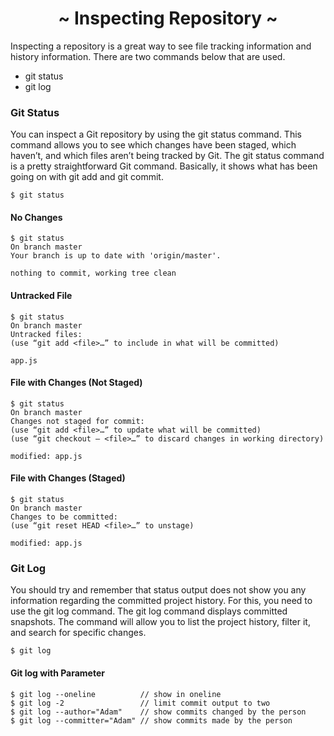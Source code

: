 <h1 align='center'>~ Inspecting Repository ~</h1>

<p>Inspecting a repository is a great way to see file tracking information and history information. There are two commands below that are used.</p>

<ul>
  <li>git status</li>
  <li>git log</li>
</ul>

<h3>Git Status</h3>

<p>You can inspect a Git repository by using the git status command. This command allows you to see which changes have been staged, which haven’t, and which files aren’t being tracked by Git. The git status command is a pretty straightforward Git command. Basically, it shows what has been going on with git add and git commit.</p>

```
$ git status
```
<h4>No Changes</h4>

```
$ git status
On branch master
Your branch is up to date with 'origin/master'.

nothing to commit, working tree clean
```

<h4>Untracked File</h4>

```
$ git status
On branch master
Untracked files:
(use “git add <file>…” to include in what will be committed)

app.js
```

<h4>File with Changes (Not Staged)</h4>

```
$ git status
On branch master
Changes not staged for commit:
(use “git add <file>…” to update what will be committed)
(use “git checkout — <file>…” to discard changes in working directory)

modified: app.js
```

<h4>File with Changes (Staged)</h4>

```
$ git status
On branch master
Changes to be committed:
(use “git reset HEAD <file>…” to unstage)

modified: app.js
```

<h3>Git Log</h3>

<p>You should try and remember that status output does not show you any information regarding the committed project history. For this, you need to use the git log command. The git log command displays committed snapshots. The command will allow you to list the project history, filter it, and search for specific changes.</p>

```
$ git log
```

<h4>Git log with Parameter</h4>

```
$ git log --oneline          // show in oneline
$ git log -2                 // limit commit output to two
$ git log --author="Adam"    // show commits changed by the person
$ git log --committer="Adam" // show commits made by the person
```

